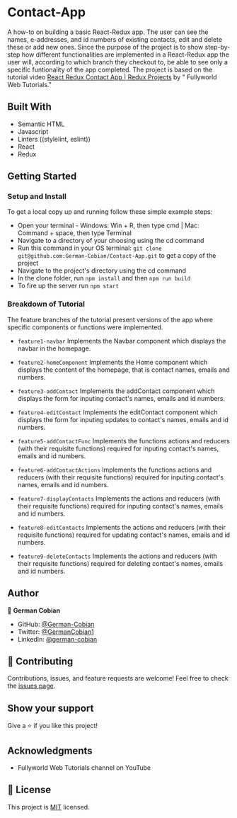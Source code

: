 # Contact-App

A how-to on building a basic React-Redux app. The user can see the names, e-addresses, and id numbers of existing contacts, edit and delete these or add new ones. Since the purpose of the project is to show step-by-step how different functionalities are implemented in a React-Redux app the user will, according to which branch they checkout to, be able to see only a specific funtionality of the app completed. The project is based on the tutorial video [React Redux Contact App | Redux Projects](https://youtu.be/DZ7AZuii9ZU) by "
Fullyworld Web Tutorials."


## Built With

* Semantic HTML
* Javascript
* Linters ((stylelint, eslint))
* React
* Redux


## Getting Started

### Setup and Install

To get a local copy up and running follow these simple example steps:

* Open your terminal - Windows: Win + R, then type cmd | Mac: Command + space, then type Terminal
* Navigate to a directory of your choosing using the cd command
* Run this command in your OS terminal: `git clone git@github.com:German-Cobian/Contact-App.git` to get a copy of the project
* Navigate to the project's directory using the cd command
* In the clone folder, run `npm install` and then `npm run build`
* To fire up the server run `npm start`

### Breakdown of Tutorial

The feature branches of the tutorial present versions of the app where specific components or functions
were implemented.

* `feature1-navbar`
Implements the Navbar component which displays the navbar in the homepage.

* `feature2-homeComponent`
Implements the Home component which displays the content of the homepage, that is contact names, emails and numbers.

* `feature3-addContact`
Implements the addContact component which displays the form for inputing contact's names, emails and id numbers.

* `feature4-editContact`
Implements the editContact component which displays the form for inputing updates to contact's names, emails and id numbers.

* `feature5-addContactFunc`
Implements the functions actions and reducers (with their requisite functions) required for inputing contact's names, emails and id numbers.

* `feature6-addContactActions`
Implements the functions actions and reducers (with their requisite functions) required for inputing contact's names, emails and id numbers.

* `feature7-displayContacts`
Implements the actions and reducers (with their requisite functions) required for inputing contact's names, emails and id numbers.

* `feature8-editContacts`
Implements the actions and reducers (with their requisite functions) required for updating contact's names, emails and id numbers.

* `feature9-deleteContacts`
Implements the actions and reducers (with their requisite functions) required for deleting contact's names, emails and id numbers.


## Author

👤 **German Cobian**

* GitHub: [@German-Cobian](https://github.com/German-Cobian)
* Twitter: [@GermanCobian1](https://twitter.com/GermanCobian1)
* LinkedIn: [@german-cobian](https://www.linkedin.com/in/german-cobian/)


## 🤝 Contributing

Contributions, issues, and feature requests are welcome! Feel free to check the [issues page](https://github.com/German-Cobian/Contact-App/issues).


## Show your support

Give a ⭐️ if you like this project!


## Acknowledgments

* Fullyworld Web Tutorials channel on YouTube


## 📝 License

This project is [MIT](https://github.com/German-Cobian/Contact-App/blob/main/LICENSE) licensed.
